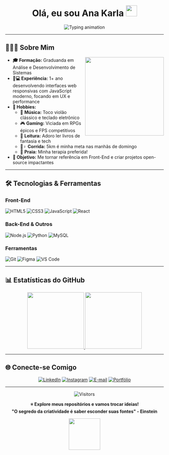# <div align="center"> Olá, eu sou Ana Karla <img src="https://media.giphy.com/media/hvRJCLFzcasrR4ia7z/giphy.gif" width="35"></div>

<div align="center">
  <!-- Animação de texto digitado (Typing SVG) -->
<img 
       src="https://readme-typing-svg.herokuapp.com?font=Fira+Code&size=26&duration=2800&pause=1000&color=b0bac0¢er=true&vCenter=true&width=500&height=60&lines=🌟+Bem-vindo(a)+ao+meu+GitHub!;🚀+Desenvolvedora+Front+End;💡+Entusiasta+de+Tecnologia" 
       alt="Typing animation"
  />
</div>

---

## 👨🏽‍💻 **Sobre Mim**

<img align="right" src="https://media.giphy.com/media/qgQUggAC3Pfv687qPC/giphy.gif" width="250">

- **🎓 Formação:** Graduanda em Análise e Desenvolvimento de Sistemas  
- **👩💻 Experiência:** 1+ ano desenvolvendo interfaces web responsivas com JavaScript moderno, focando em UX e performance
- **🌟 Hobbies:**  
  - 🎵 **Música:** Toco violão clássico e teclado eletrônico  
  - 🎮 **Gaming:** Viciada em RPGs épicos e FPS competitivos  
  - 📖 **Leitura:** Adoro ler livros de fantasia e tech  
  - 🏃♀️ **Corrida:** 5km é minha meta nas manhãs de domingo  
  - 🌅 **Praia:** Minha terapia preferida!  
- **🚀 Objetivo:** Me tornar referência em Front-End e criar projetos open-source impactantes
---

## 🛠 **Tecnologias & Ferramentas**

### **Front-End**
![HTML5](https://img.shields.io/badge/-HTML5-E34F26?style=for-the-badge&logo=html5&logoColor=white)
![CSS3](https://img.shields.io/badge/-CSS3-1572B6?style=for-the-badge&logo=css3&logoColor=white)
![JavaScript](https://img.shields.io/badge/-JavaScript%20(ES6%2B)-F7DF1E?style=for-the-badge&logo=javascript&logoColor=black)
![React](https://img.shields.io/badge/-React-61DAFB?style=for-the-badge&logo=react&logoColor=black)


### **Back-End & Outros**
![Node.js](https://img.shields.io/badge/-Node.js-339933?style=for-the-badge&logo=node.js&logoColor=white)
![Python](https://img.shields.io/badge/-Python-3776AB?style=for-the-badge&logo=python&logoColor=white)
![MySQL](https://img.shields.io/badge/-MySQL-4479A1?style=for-the-badge&logo=mysql&logoColor=white)

### **Ferramentas**
![Git](https://img.shields.io/badge/-Git-F05032?style=for-the-badge&logo=git&logoColor=white)
![Figma](https://img.shields.io/badge/-Figma-F24E1E?style=for-the-badge&logo=figma&logoColor=white)
![VS Code](https://img.shields.io/badge/-VS_Code-007ACC?style=for-the-badge&logo=visual-studio-code&logoColor=white)

---

## 📊 **Estatísticas do GitHub**

<div align="center">
  <a href="https://github.com/Devaks99">
    <img height="180em" src="https://github-readme-stats.vercel.app/api?username=Devaks99&show_icons=true&theme=vision-friendly-dark&include_all_commits=true&count_private=true&border_radius=15"/>
    <img height="180em" src="https://github-readme-stats.vercel.app/api/top-langs/?username=Devaks99&layout=compact&theme=vision-friendly-dark&border_radius=15"/>
  </a>
</div>

---

## 🌐 **Conecte-se Comigo**

<div align="center">

[![LinkedIn](https://img.shields.io/badge/-LinkedIn-0077B5?style=for-the-badge&logo=linkedin&logoColor=white)](https://www.linkedin.com/in/ana-karla-209606263/)
[![Instagram](https://img.shields.io/badge/-Instagram-E4405F?style=for-the-badge&logo=instagram&logoColor=white)](https://www.instagram.com/aks_dev/)
[![E-mail](https://img.shields.io/badge/-Outlook-0072C6?style=for-the-badge&logo=microsoft-outlook&logoColor=white)](mailto:devaks@outlook.com.br)
[![Portfólio](https://img.shields.io/badge/-Portfólio-24292e?style=for-the-badge&logo=github&logoColor=white)](https://devaks99.github.io/portifolio/)

</div>

---

<div align="center">
  
![Visitors](https://komarev.com/ghpvc/?username=Devaks99&color=blueviolet&style=flat)

**⭐ Explore meus repositórios e vamos trocar ideias!**  
**"O segredo da criatividade é saber esconder suas fontes" - Einstein**

<img src="https://media.giphy.com/media/l0MYEqEzwMWFCg8rm/giphy.gif" width="100"> <!-- GIF de controle de videogame -->

</div>
